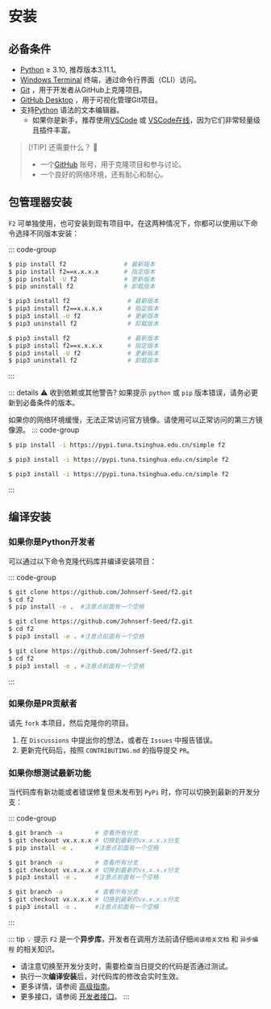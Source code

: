# 安装

## 必备条件

- [Python](https://www.python.org/) ≥ 3.10, 推荐版本3.11.1。
- [Windows Terminal](https://aka.ms/terminal) 终端，通过命令行界面（CLI）访问。
- [Git](https://git-scm.com/) ，用于开发者从GitHub上克隆项目。
- [GitHub Desktop](https://desktop.github.com/) ，用于可视化管理Git项目。
- 支持[Python](https://en.wikipedia.org/wiki/python) 语法的文本编辑器。
  - 如果你是新手，推荐使用[VSCode](https://code.visualstudio.com/) 或 [VSCode在线](https://vscode.dev)，因为它们非常轻量级且插件丰富。

> [!TIP] 还需要什么？ 🤔
> - 一个[GitHub](https://github.com) 账号，用于克隆项目和参与讨论。
> - 一个良好的网络环境，还有耐心和耐心。

## 包管理器安装

`F2` 可单独使用，也可安装到现有项目中。在这两种情况下，你都可以使用以下命令选择不同版本安装：

::: code-group

```sh [Windows]
$ pip install f2                # 最新版本
$ pip install f2==x.x.x.x       # 指定版本
$ pip install -U f2             # 更新版本
$ pip uninstall f2              # 卸载版本
```

```sh [Linux]
$ pip3 install f2                # 最新版本
$ pip3 install f2==x.x.x.x       # 指定版本
$ pip3 install -U f2             # 更新版本
$ pip3 uninstall f2              # 卸载版本
```

```sh [MacOS]
$ pip3 install f2                # 最新版本
$ pip3 install f2==x.x.x.x       # 指定版本
$ pip3 install -U f2             # 更新版本
$ pip3 uninstall f2              # 卸载版本
```
:::

::: details :warning: 收到依赖或其他警告?
如果提示 `python` 或 `pip` 版本错误，请务必更新到必备条件的版本。

如果你的网络环境缓慢，无法正常访问官方镜像。请使用可以正常访问的第三方镜像源。
::: code-group

```sh [Windows]
$ pip install -i https://pypi.tuna.tsinghua.edu.cn/simple f2
```

```sh [Linux]
$ pip3 install -i https://pypi.tuna.tsinghua.edu.cn/simple f2
```

```sh [MacOS]
$ pip3 install -i https://pypi.tuna.tsinghua.edu.cn/simple f2
```
:::

## 编译安装

### 如果你是Python开发者

可以通过以下命令克隆代码库并编译安装项目：

::: code-group

```sh [Windows]
$ git clone https://github.com/Johnserf-Seed/f2.git
$ cd f2
$ pip install -e .  #注意点前面有一个空格
```

```sh [Linux]
$ git clone https://github.com/Johnserf-Seed/f2.git
$ cd f2
$ pip3 install -e . #注意点前面有一个空格
```

```sh [MacOS]
$ git clone https://github.com/Johnserf-Seed/f2.git
$ cd f2
$ pip3 install -e . #注意点前面有一个空格
```
:::

### 如果你是PR贡献者

请先 `fork` 本项目，然后克隆你的项目。

1. 在 `Discussions` 中提出你的想法，或者在 `Issues` 中报告错误。
2. 更新完代码后，按照 `CONTRIBUTING.md` 的指导提交 `PR`。

### 如果你想测试最新功能

当代码库有新功能或者错误修复但未发布到 `PyPi` 时，你可以切换到最新的开发分支：

::: code-group

```sh [Windows]
$ git branch -a         # 查看所有分支
$ git checkout vx.x.x.x # 切换到最新的vx.x.x.x分支
$ pip install -e .      #注意点前面有一个空格
```

```sh [Linux]
$ git branch -a         # 查看所有分支
$ git checkout vx.x.x.x # 切换到最新的vx.x.x.x分支
$ pip3 install -e .     #注意点前面有一个空格
```

```sh [MacOS]
$ git branch -a         # 查看所有分支
$ git checkout vx.x.x.x # 切换到最新的vx.x.x.x分支
$ pip3 install -e .     #注意点前面有一个空格
```
:::

::: tip :bulb: 提示
`F2` 是一个**异步库**，开发者在调用方法前请仔细`阅读相关文档` 和 `异步编程` 的相关知识。

- 请注意切换至开发分支时，需要检查当日提交的代码是否通过测试。
- 执行一次**编译安装**后，对代码库的修改会实时生效。
- 更多详情，请参阅 [高级指南](./advance-guide)。
- 更多接口，请参阅 [开发者接口](./guide/apps/douyin/)。
:::
